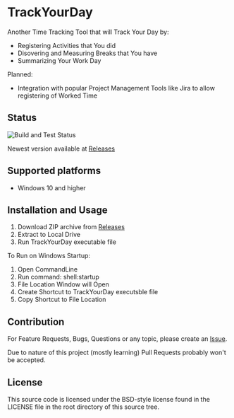 # TrackYourDay
Another Time Tracking Tool that will Track Your Day by:
* Registering Activities that You did
* Disovering and Measuring Breaks that You have
* Summarizing Your Work Day

Planned:
* Integration with popular Project Management Tools like Jira to allow registering of Worked Time

## Status
![Build and Test Status](https://github.com/skuty/TrackYourDay/actions/workflows/dotnet.yml/badge.svg?event=push)

Newest version available at [Releases](https://github.com/Skuty/TrackYourDay/releases)

## Supported platforms
* Windows 10 and higher

## Installation and Usage
1. Download ZIP archive from [Releases](https://github.com/Skuty/TrackYourDay/releases)
2. Extract to Local Drive
3. Run TrackYourDay executable file

To Run on Windows Startup:
1. Open CommandLine
2. Run command: shell:startup
3. File Location Window will Open
4. Create Shortcut to TrackYourDay executsble file
5. Copy Shortcut to File Location

## Contribution

For Feature Requests, Bugs, Questions or any topic, please create an [Issue](https://github.com/Skuty/TrackYourDay/issues/new/choose).  

Due to nature of this project (mostly learning) Pull Requests probably won't be accepted.

## License

This source code is licensed under the BSD-style license found in the
LICENSE file in the root directory of this source tree. 
